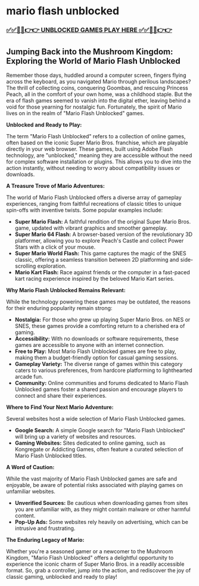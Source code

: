 # mario flash unblocked

### [✅✅🔴🔴👉👉 UNBLOCKED GAMES PLAY HERE ✅✅🔴🔴👉👉](https://topstoryindia.com)

## Jumping Back into the Mushroom Kingdom: Exploring the World of Mario Flash Unblocked

Remember those days, huddled around a computer screen, fingers flying across the keyboard, as you navigated Mario through perilous landscapes?  The thrill of collecting coins, conquering Goombas, and rescuing Princess Peach, all in the comfort of your own home, was a childhood staple. But the era of flash games seemed to vanish into the digital ether, leaving behind a void for those yearning for nostalgic fun. Fortunately, the spirit of Mario lives on in the realm of "Mario Flash Unblocked" games.

**Unblocked and Ready to Play:**

The term "Mario Flash Unblocked" refers to a collection of online games, often based on the iconic Super Mario Bros. franchise, which are playable directly in your web browser.  These games, built using Adobe Flash technology, are "unblocked," meaning they are accessible without the need for complex software installation or plugins. This allows you to dive into the action instantly, without needing to worry about compatibility issues or downloads.

**A Treasure Trove of Mario Adventures:**

The world of Mario Flash Unblocked offers a diverse array of gameplay experiences, ranging from faithful recreations of classic titles to unique spin-offs with inventive twists. Some popular examples include:

* **Super Mario Flash:** A faithful rendition of the original Super Mario Bros. game, updated with vibrant graphics and smoother gameplay.
* **Super Mario 64 Flash:** A browser-based version of the revolutionary 3D platformer, allowing you to explore Peach's Castle and collect Power Stars with a click of your mouse.
* **Super Mario World Flash:** This game captures the magic of the SNES classic, offering a seamless transition between 2D platforming and side-scrolling exploration.
* **Mario Kart Flash:**  Race against friends or the computer in a fast-paced kart racing experience inspired by the beloved Mario Kart series.

**Why Mario Flash Unblocked Remains Relevant:**

While the technology powering these games may be outdated, the reasons for their enduring popularity remain strong:

* **Nostalgia:** For those who grew up playing Super Mario Bros. on NES or SNES, these games provide a comforting return to a cherished era of gaming. 
* **Accessibility:** With no downloads or software requirements, these games are accessible to anyone with an internet connection. 
* **Free to Play:** Most Mario Flash Unblocked games are free to play, making them a budget-friendly option for casual gaming sessions.
* **Gameplay Variety:** The diverse range of games within this category caters to various preferences, from hardcore platforming to lighthearted arcade fun.
* **Community:**  Online communities and forums dedicated to Mario Flash Unblocked games foster a shared passion and encourage players to connect and share their experiences.

**Where to Find Your Next Mario Adventure:**

Several websites host a wide selection of Mario Flash Unblocked games. 

* **Google Search:**  A simple Google search for "Mario Flash Unblocked" will bring up a variety of websites and resources. 
* **Gaming Websites:** Sites dedicated to online gaming, such as Kongregate or Addicting Games, often feature a curated selection of Mario Flash Unblocked titles.

**A Word of Caution:**

While the vast majority of Mario Flash Unblocked games are safe and enjoyable, be aware of potential risks associated with playing games on unfamiliar websites. 

* **Unverified Sources:** Be cautious when downloading games from sites you are unfamiliar with, as they might contain malware or other harmful content. 
* **Pop-Up Ads:**  Some websites rely heavily on advertising, which can be intrusive and frustrating.

**The Enduring Legacy of Mario:**

Whether you're a seasoned gamer or a newcomer to the Mushroom Kingdom, "Mario Flash Unblocked" offers a delightful opportunity to experience the iconic charm of Super Mario Bros. in a readily accessible format.  So, grab a controller, jump into the action, and rediscover the joy of classic gaming, unblocked and ready to play! 

